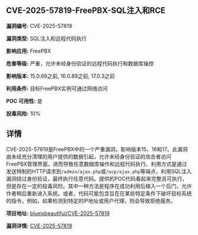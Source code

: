 ## CVE-2025-57819-FreePBX-SQL注入和RCE

**漏洞编号:** CVE-2025-57819

**漏洞类型:** SQL注入和远程代码执行

**影响应用:** FreePBX

**危害等级:** 严重，允许未经身份验证的远程代码执行和数据库操控

**影响版本:** 15.0.66之前, 16.0.89之前, 17.0.3之前

**利用条件:** 目标FreePBX实例可通过网络访问

**POC 可用性:** 是

**投毒风险:** 10%

## 详情

CVE-2025-57819是FreePBX中的一个严重漏洞，影响版本15、16和17。此漏洞由未经充分清理的用户提供的数据引起，允许未经身份验证的攻击者访问FreePBX管理界面，进而导致任意数据库操作和远程代码执行。利用方式是通过发送特制的HTTP请求到`/admin/ajax.php`或`/ucp/ajax.php`等端点，利用SQL注入漏洞绕过身份验证，最终执行任意代码。提供的POC代码看起来完整且可执行，但是存在一定的投毒风险。其中一种方法是程序在成功利用后植入一个后门，允许作者稍后重新进入系统。或者，代码可能包含旨在在某些特定条件下破坏目标系统的指令，例如，如果检测到特定的IP地址或用户代理，则会导致拒绝服务。

**项目地址:** [blueisbeautiful/CVE-2025-57819](https://github.com/blueisbeautiful/CVE-2025-57819)

**漏洞详情:** [CVE-2025-57819](https://nvd.nist.gov/vuln/detail/CVE-2025-57819)